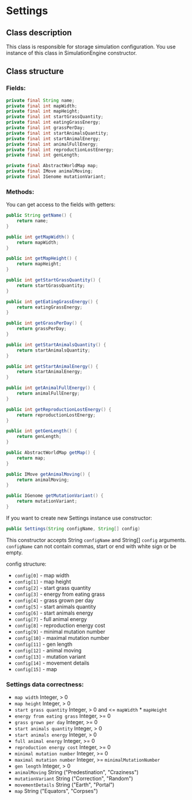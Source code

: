 # Settings
## Class description
This class is responsible for storage simulation configuration. You use instance of this class in SimulationEngine constructor.

## Class structure

### Fields:
```java
private final String name;
private final int mapWidth;
private final int mapHeight; 
private final int startGrassQuantity; 
private final int eatingGrassEnergy;
private final int grassPerDay; 
private final int startAnimalsQuantity;
private final int startAnimalEnergy;
private final int animalFullEnergy;
private final int reproductionLostEnergy;
private final int genLength;

private final AbstractWorldMap map;
private final IMove animalMoving;
private final IGenome mutationVariant;
```

### Methods:

You can get access to the fields with getters:
```java
public String getName() {
    return name;
}

public int getMapWidth() {
    return mapWidth;
}

public int getMapHeight() {
    return mapHeight;
}

public int getStartGrassQuantity() {
    return startGrassQuantity;
}

public int getEatingGrassEnergy() {
    return eatingGrassEnergy;
}

public int getGrassPerDay() {
    return grassPerDay;
}

public int getStartAnimalsQuantity() {
    return startAnimalsQuantity;
}

public int getStartAnimalEnergy() {
    return startAnimalEnergy;
}

public int getAnimalFullEnergy() {
    return animalFullEnergy;
}

public int getReproductionLostEnergy() {
    return reproductionLostEnergy;
}

public int getGenLength() {
    return genLength;
}

public AbstractWorldMap getMap() {
    return map;
}

public IMove getAnimalMoving() {
    return animalMoving;
}

public IGenome getMutationVariant() {
    return mutationVariant;
}
```

If you want to create new Settings instance use constructor:
```java
public Settings(String configName, String[] config)
```
This constructor accepts String `configName` and String[] `config` arguments.
`configName` can not contain commas, start or end with white sign or be empty.

config structure:
* `config[0]` - map width
* `config[1]` - map height
* `config[2]` - start grass quantity
* `config[3]` - energy from eating grass
* `config[4]` - grass grown per day
* `config[5]` - start animals quantity
* `config[6]` - start animals energy
* `config[7]` - full animal energy
* `config[8]` - reproduction energy cost
* `config[9]` - minimal mutation number
* `config[10]` - maximal mutation number
* `config[11]` - gen length
* `config[12]` - animal moving
* `config[13]` - mutation variant
* `config[14]` - movement details
* `config[15]` - map

### Settings data correctness:
* `map width` Integer, > 0
* `map height` Integer, > 0
* `start grass quantity` Integer, > 0 and <= `mapWidth` * `mapHeight`
* `energy from eating grass` Integer, >= 0 
* `grass grown per day` Integer, >= 0
* `start animals quantity` Integer, > 0
* `start animals energy` Integer, > 0
* `full animal energy` Integer, >= 0
* `reproduction energy cost` Integer, >= 0
* `minimal mutation number` Integer, >= 0
* `maximal mutation number` Integer, >= `minimalMutationNumber`
* `gen length` Integer, > 0
* `animalMoving` String ("Predestination", "Craziness")
* `mutationVariant` String ("Correction", "Random")
* `movementDetails` String ("Earth", "Portal")
* `map` String ("Equators", "Corpses")